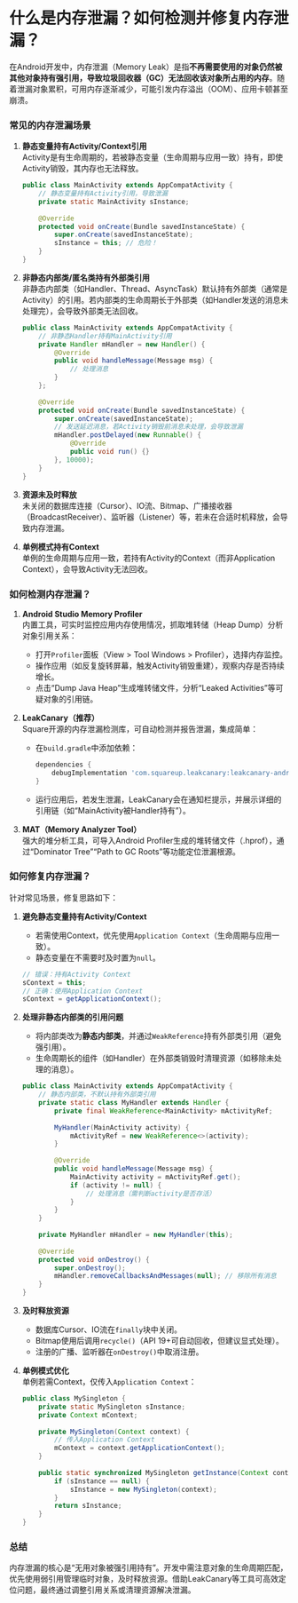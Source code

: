 # 什么是内存泄漏？如何检测并修复内存泄漏？

在Android开发中，内存泄漏（Memory Leak）是指**不再需要使用的对象仍然被其他对象持有强引用，导致垃圾回收器（GC）无法回收该对象所占用的内存**。随着泄漏对象累积，可用内存逐渐减少，可能引发内存溢出（OOM）、应用卡顿甚至崩溃。


### 常见的内存泄漏场景
1. **静态变量持有Activity/Context引用**  
   Activity是有生命周期的，若被静态变量（生命周期与应用一致）持有，即使Activity销毁，其内存也无法释放。  
   ```java
   public class MainActivity extends AppCompatActivity {
       // 静态变量持有Activity引用，导致泄漏
       private static MainActivity sInstance;
       
       @Override
       protected void onCreate(Bundle savedInstanceState) {
           super.onCreate(savedInstanceState);
           sInstance = this; // 危险！
       }
   }
   ```

2. **非静态内部类/匿名类持有外部类引用**  
   非静态内部类（如Handler、Thread、AsyncTask）默认持有外部类（通常是Activity）的引用。若内部类的生命周期长于外部类（如Handler发送的消息未处理完），会导致外部类无法回收。  
   ```java
   public class MainActivity extends AppCompatActivity {
       // 非静态Handler持有MainActivity引用
       private Handler mHandler = new Handler() {
           @Override
           public void handleMessage(Message msg) {
               // 处理消息
           }
       };
       
       @Override
       protected void onCreate(Bundle savedInstanceState) {
           super.onCreate(savedInstanceState);
           // 发送延迟消息，若Activity销毁前消息未处理，会导致泄漏
           mHandler.postDelayed(new Runnable() {
               @Override
               public void run() {}
           }, 10000);
       }
   }
   ```

3. **资源未及时释放**  
   未关闭的数据库连接（Cursor）、IO流、Bitmap、广播接收器（BroadcastReceiver）、监听器（Listener）等，若未在合适时机释放，会导致内存泄漏。

4. **单例模式持有Context**  
   单例的生命周期与应用一致，若持有Activity的Context（而非Application Context），会导致Activity无法回收。  


### 如何检测内存泄漏？
1. **Android Studio Memory Profiler**  
   内置工具，可实时监控应用内存使用情况，抓取堆转储（Heap Dump）分析对象引用关系：  
   - 打开`Profiler`面板（View > Tool Windows > Profiler），选择内存监控。  
   - 操作应用（如反复旋转屏幕，触发Activity销毁重建），观察内存是否持续增长。  
   - 点击“Dump Java Heap”生成堆转储文件，分析“Leaked Activities”等可疑对象的引用链。

2. **LeakCanary（推荐）**  
   Square开源的内存泄漏检测库，可自动检测并报告泄漏，集成简单：  
   - 在`build.gradle`中添加依赖：  
     ```gradle
     dependencies {
         debugImplementation 'com.squareup.leakcanary:leakcanary-android:2.12'
     }
     ```  
   - 运行应用后，若发生泄漏，LeakCanary会在通知栏提示，并展示详细的引用链（如“MainActivity被Handler持有”）。

3. **MAT（Memory Analyzer Tool）**  
   强大的堆分析工具，可导入Android Profiler生成的堆转储文件（.hprof），通过“Dominator Tree”“Path to GC Roots”等功能定位泄漏根源。


### 如何修复内存泄漏？
针对常见场景，修复思路如下：

1. **避免静态变量持有Activity/Context**  
   - 若需使用Context，优先使用`Application Context`（生命周期与应用一致）。  
   - 静态变量在不需要时及时置为`null`。  
   ```java
   // 错误：持有Activity Context
   sContext = this; 
   // 正确：使用Application Context
   sContext = getApplicationContext(); 
   ```

2. **处理非静态内部类的引用问题**  
   - 将内部类改为**静态内部类**，并通过`WeakReference`持有外部类引用（避免强引用）。  
   - 生命周期长的组件（如Handler）在外部类销毁时清理资源（如移除未处理的消息）。  
   ```java
   public class MainActivity extends AppCompatActivity {
       // 静态内部类，不默认持有外部类引用
       private static class MyHandler extends Handler {
           private final WeakReference<MainActivity> mActivityRef;
           
           MyHandler(MainActivity activity) {
               mActivityRef = new WeakReference<>(activity);
           }
           
           @Override
           public void handleMessage(Message msg) {
               MainActivity activity = mActivityRef.get();
               if (activity != null) {
                   // 处理消息（需判断activity是否存活）
               }
           }
       }
       
       private MyHandler mHandler = new MyHandler(this);
       
       @Override
       protected void onDestroy() {
           super.onDestroy();
           mHandler.removeCallbacksAndMessages(null); // 移除所有消息
       }
   }
   ```

3. **及时释放资源**  
   - 数据库Cursor、IO流在`finally`块中关闭。  
   - Bitmap使用后调用`recycle()`（API 19+可自动回收，但建议显式处理）。  
   - 注册的广播、监听器在`onDestroy()`中取消注册。  

4. **单例模式优化**  
   单例若需Context，仅传入`Application Context`：  
   ```java
   public class MySingleton {
       private static MySingleton sInstance;
       private Context mContext;
       
       private MySingleton(Context context) {
           // 传入Application Context
           mContext = context.getApplicationContext();
       }
       
       public static synchronized MySingleton getInstance(Context context) {
           if (sInstance == null) {
               sInstance = new MySingleton(context);
           }
           return sInstance;
       }
   }
   ```


### 总结
内存泄漏的核心是“无用对象被强引用持有”。开发中需注意对象的生命周期匹配，优先使用弱引用管理临时对象，及时释放资源。借助LeakCanary等工具可高效定位问题，最终通过调整引用关系或清理资源解决泄漏。